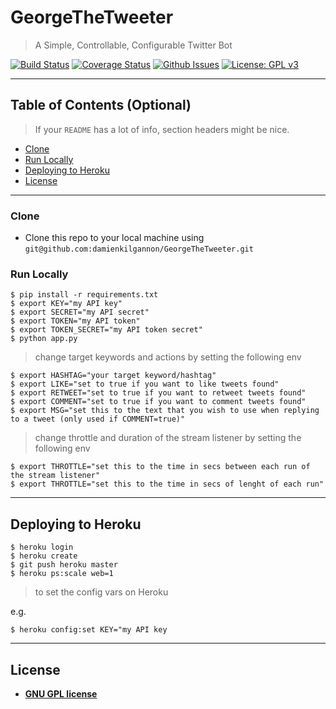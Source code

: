 # GeorgeTheTweeter

> A Simple, Controllable, Configurable Twitter Bot


[![Build Status](http://img.shields.io/travis/badges/badgerbadgerbadger.svg?style=flat-square)](https://travis-ci.org/badges/badgerbadgerbadger) [![Coverage Status](http://img.shields.io/coveralls/badges/badgerbadgerbadger.svg?style=flat-square)](https://coveralls.io/r/badges/badgerbadgerbadger) [![Github Issues](http://githubbadges.herokuapp.com/badges/badgerbadgerbadger/issues.svg?style=flat-square)](https://github.com/badges/badgerbadgerbadger/issues) [![License: GPL v3](https://img.shields.io/badge/License-GPLv3-blue.svg)](https://www.gnu.org/licenses/gpl-3.0)

---

## Table of Contents (Optional)

> If your `README` has a lot of info, section headers might be nice.

- [Clone](#clone)
- [Run Locally](#run-locally)
- [Deploying to Heroku](#deploying-to-heroku)
- [License](#license)

---

### Clone

- Clone this repo to your local machine using `git@github.com:damienkilgannon/GeorgeTheTweeter.git`

### Run Locally

```
$ pip install -r requirements.txt
$ export KEY="my API key"
$ export SECRET="my API secret"
$ export TOKEN="my API token"
$ export TOKEN_SECRET="my API token secret"
$ python app.py
```

> change target keywords and actions by setting the following env

```
$ export HASHTAG="your target keyword/hashtag"
$ export LIKE="set to true if you want to like tweets found"
$ export RETWEET="set to true if you want to retweet tweets found"
$ export COMMENT="set to true if you want to comment tweets found"
$ export MSG="set this to the text that you wish to use when replying to a tweet (only used if COMMENT=true)"
```

> change throttle and duration of the stream listener by setting the following env

```
$ export THROTTLE="set this to the time in secs between each run of the stream listener"
$ export THROTTLE="set this to the time in secs of lenght of each run"
```

---

## Deploying to Heroku

```
$ heroku login
$ heroku create
$ git push heroku master
$ heroku ps:scale web=1
```

> to set the config vars on Heroku

e.g.
```
$ heroku config:set KEY="my API key
```

---

## License

- **[GNU GPL license](https://www.gnu.org/licenses/gpl-3.0.en.html)**
